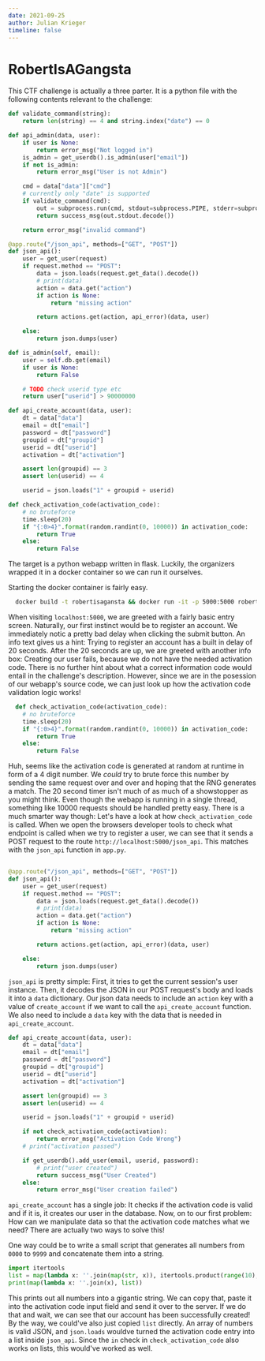 ```yaml
---
date: 2021-09-25
author: Julian Krieger
timeline: false
---
```


# RobertIsAGangsta

This CTF challenge is actually a three parter. It is a python file with the following contents relevant to the challenge:

```python
def validate_command(string):
    return len(string) == 4 and string.index("date") == 0

def api_admin(data, user):
    if user is None:
        return error_msg("Not logged in")
    is_admin = get_userdb().is_admin(user["email"])
    if not is_admin:
        return error_msg("User is not Admin")

    cmd = data["data"]["cmd"]
    # currently only "date" is supported
    if validate_command(cmd):
        out = subprocess.run(cmd, stdout=subprocess.PIPE, stderr=subprocess.STDOUT)
        return success_msg(out.stdout.decode())

    return error_msg("invalid command")

@app.route("/json_api", methods=["GET", "POST"])
def json_api():
    user = get_user(request)
    if request.method == "POST":
        data = json.loads(request.get_data().decode())
        # print(data)
        action = data.get("action")
        if action is None:
            return "missing action"

        return actions.get(action, api_error)(data, user)

    else:
        return json.dumps(user)

def is_admin(self, email):
    user = self.db.get(email)
    if user is None:
        return False

    # TODO check userid type etc
    return user["userid"] > 90000000

def api_create_account(data, user):
    dt = data["data"]
    email = dt["email"]
    password = dt["password"]
    groupid = dt["groupid"]
    userid = dt["userid"]
    activation = dt["activation"]

    assert len(groupid) == 3
    assert len(userid) == 4

    userid = json.loads("1" + groupid + userid)

def check_activation_code(activation_code):
    # no bruteforce
    time.sleep(20)
    if "{:0>4}".format(random.randint(0, 10000)) in activation_code:
        return True
    else:
        return False
```

The target is a python webapp written in flask. Luckily, the organizers wrapped it in a docker container so we can run it ourselves. 

Starting the docker container is fairly easy.

```bash
  docker build -t robertisagansta && docker run -it -p 5000:5000 robertisagangsta
```

When visiting `localhost:5000`, we are greeted with a fairly basic entry screen.
Naturally, our first instinct would be to register an account. We immediately notic a pretty bad delay when clicking the submit button.
An info text gives us a hint: Trying to register an account has a built in delay of 20 seconds. 
After the 20 seconds are up, we are greeted with another info box: Creating our user fails, because we do not have the needed activation code. 
There is no further hint about what a correct information code would entail in the challenge's description. However, since we are in the posession
of our webapp's source code, we can just look up how the activation code validation logic works!

```python
  def check_activation_code(activation_code):
    # no bruteforce
    time.sleep(20)
    if "{:0>4}".format(random.randint(0, 10000)) in activation_code:
        return True
    else:
        return False
```

Huh, seems like the activation code is generated at random at runtime in form of a 4 digit number. We *could* try to brute force this number by sending the same request over and over and 
hoping that the RNG generates a match. The 20 second timer isn't much of as much of a showstopper as you might think. Even though the webapp is running in a single thread, something like 10000 requests should be handled pretty easy.
There is a much smarter way though: Let's have a look at how `check_activation_code` is called. When we open the browsers developer tools to check what endpoint is called when we try to register a user, we can see
that it sends a POST request to the route `http://localhost:5000/json_api`. This matches with the `json_api` function in `app.py`.

```python
  
@app.route("/json_api", methods=["GET", "POST"])
def json_api():
    user = get_user(request)
    if request.method == "POST":
        data = json.loads(request.get_data().decode())
        # print(data)
        action = data.get("action")
        if action is None:
            return "missing action"

        return actions.get(action, api_error)(data, user)

    else:
        return json.dumps(user)
```

`json_api` is pretty simple: First, it tries to get the current session's user instance. Then, it decodes the JSON in our POST request's body and loads it into a `data` dictionary.
Our json data needs to include an `action` key with a value of `create_account` if we want to call the `api_create_account` function.
We also need to include a `data` key with the data that is needed in `api_create_account`.

```python
def api_create_account(data, user):
    dt = data["data"]
    email = dt["email"]
    password = dt["password"]
    groupid = dt["groupid"]
    userid = dt["userid"]
    activation = dt["activation"]

    assert len(groupid) == 3
    assert len(userid) == 4

    userid = json.loads("1" + groupid + userid)

    if not check_activation_code(activation):
        return error_msg("Activation Code Wrong")
    # print("activation passed")

    if get_userdb().add_user(email, userid, password):
        # print("user created")
        return success_msg("User Created")
    else:
        return error_msg("User creation failed")
```

`api_create_account` has a single job: It checks if the activation code is valid and if it is, it creates our user in the database.
Now, on to our first problem: How can we manipulate data so that the activation code matches what we need? 
There are actually two ways to solve this! 

One way could be to write a small script that generates all numbers from `0000` to `9999` and concatenate them into a string.

```python
import itertools
list = map(lambda x: ''.join(map(str, x)), itertools.product(range(10), repeat=4)))
print(map(lambda x: ''.join(x), list))
```

This prints out all numbers into a gigantic string. We can copy that, paste it into the activation code input field and send it over to the server.
If we do that and wait, we can see that our account has been successfully created!
By the way, we could've also just copied `list` directly. An array of numbers is valid JSON, and `json.loads` wouldve turned the activation code entry
into a list inside `json_api`. Since the `in` check in `check_activation_code` also works on lists, this would've worked as well.